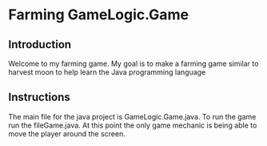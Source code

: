 # Farming GameLogic.Game

## Introduction

Welcome to my farming game. My goal is to make a farming game similar to harvest moon to help learn the Java programming language

## Instructions

The main file for the java project is GameLogic.Game.java. To run the game run the fileGame.java. At this point the only game mechanic is being able to move the player around the screen.

